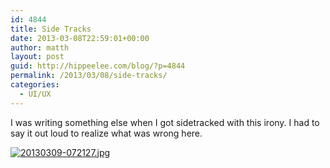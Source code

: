 ```yaml
---
id: 4844
title: Side Tracks
date: 2013-03-08T22:59:01+00:00
author: matth
layout: post
guid: http://hippeelee.com/blog/?p=4844
permalink: /2013/03/08/side-tracks/
categories:
  - UI/UX
---
```

I was writing something else when I got sidetracked with this irony. I had to say it out loud to realize what was wrong here.

[<img src="http://localhost/wp-content/uploads/2013/03/20130309-072127.jpg" alt="20130309-072127.jpg" class="alignnone size-full" />](http://localhost/wp-content/uploads/2013/03/20130309-072127.jpg)